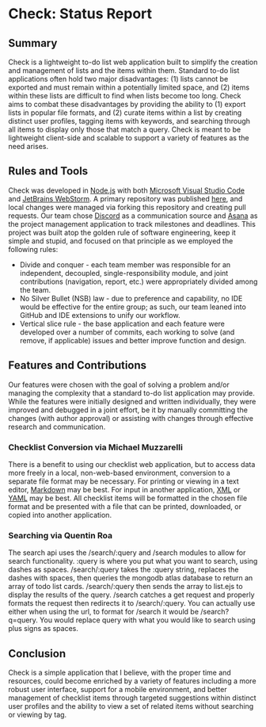 # Check: Status Report

## Summary

Check is a lightweight to-do list web application built to simplify the creation and management of lists and the items
within them. Standard to-do list applications often hold two major disadvantages: (1) lists cannot be exported and must 
remain within a potentially limited space, and (2) items within these lists are difficult to find when lists become too
long. Check aims to combat these disadvantages by providing the ability to (1) export lists in popular file formats, and
(2) curate items within a list by creating distinct user profiles, tagging items with keywords, and searching through
all items to display only those that match a query. Check is meant to be lightweight client-side and scalable to support
a variety of features as the need arises.

## Rules and Tools

Check was developed in [Node.js](https://nodejs.dev/) with both [Microsoft Visual Studio Code](https://code.visualstudio.com/) 
and [JetBrains WebStorm](https://www.jetbrains.com/webstorm/). A primary repository was published [here](https://github.com/muzzarellimj/check),
and local changes were managed via forking this repository and creating pull requests. Our team chose [Discord](https://discord.com/)
as a communication source and [Asana](https://asana.com/) as the project management application to track milestones and
deadlines. This project was built atop the golden rule of software engineering, keep it simple and stupid, and focused
on that principle as we employed the following rules:

- Divide and conquer - each team member was responsible for an independent, decoupled, single-responsibility module, and
  joint contributions (navigation, report, etc.) were appropriately divided among the team.
- No Silver Bullet (NSB) law - due to preference and capability, no IDE would be effective for the entire group; as 
  such, our team leaned into GitHub and IDE extensions to unify our workflow.
- Vertical slice rule - the base application and each feature were developed over a number of commits, each working to
  solve (and remove, if applicable) issues and better improve function and design.

## Features and Contributions

Our features were chosen with the goal of solving a problem and/or managing the complexity that a standard to-do list 
application may provide. While the features were initially designed and written individually, they were improved and 
debugged in a joint effort, be it by manually committing the changes (with author approval) or assisting with changes
through effective research and communication.

### Checklist Conversion via Michael Muzzarelli

There is a benefit to using our checklist web application, but to access data more freely in a local, non-web-based 
environment, conversion to a separate file format may be necessary. For printing or viewing in a text editor, [Markdown](https://en.wikipedia.org/wiki/Markdown) 
may be best. For input in another application, [XML](https://en.wikipedia.org/wiki/XML) or [YAML](https://en.wikipedia.org/wiki/YAML) 
may be best. All checklist items will be formatted in the chosen file format and be presented with a file that can be
printed, downloaded, or copied into another application.

### Searching via Quentin Roa

The search api uses the /search/:query and /search modules to allow for search functionality. :query is where you put
what you want to search, using dashes as spaces. /search/:query takes the :query string, replaces the dashes with
spaces, then queries the mongodb atlas database to return an array of todo list cards. /search/:query then sends the
array to list.ejs to display the results of the query. /search catches a get request and properly formats the request
then redirects it to /search/:query. You can actually use either when using the url, to format for /search it would be
/search?q=query. You would replace query with what you would like to search using plus signs as spaces.

## Conclusion

Check is a simple application that I believe, with the proper time and resources, could become enriched by a variety of 
features including a more robust user interface, support for a mobile environment, and better management of checklist 
items through targeted suggestions within distinct user profiles and the ability to view a set of related items without
searching or viewing by tag.